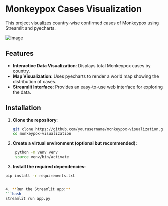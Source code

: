 # Monkeypox Cases Visualization

This project visualizes country-wise confirmed cases of Monkeypox using Streamlit and pyecharts.

![image](https://github.com/user-attachments/assets/e0683b53-df72-40cc-b119-0929d3604fb6)

## Features

- **Interactive Data Visualization**: Displays total Monkeypox cases by country.
- **Map Visualization**: Uses pyecharts to render a world map showing the distribution of cases.
- **Streamlit Interface**: Provides an easy-to-use web interface for exploring the data.

## Installation

1. **Clone the repository**:
   ```bash
   git clone https://github.com/yourusername/monkeypox-visualization.git
   cd monkeypox-visualization
2. **Create a virtual environment (optional but recommended):**
   ```bash
    python -m venv venv
    source venv/bin/activate
   
3. **Install the required dependencies:**
  ```bash
  pip install -r requirements.txt


4. **Run the Streamlit app:**
  ```bash
  streamlit run app.py
